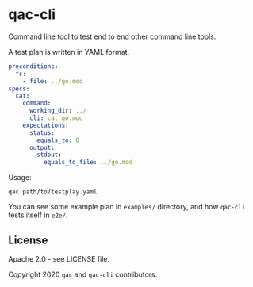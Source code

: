 # qac-cli

Command line tool to test end to end other command line tools.

A test plan is written in YAML format.

```yaml
preconditions:
  fs:
    - file: ../go.mod
specs:
  cat:
    command:
      working_dir: ../
      cli: cat go.mod
    expectations:
      status:
        equals_to: 0
      output:
        stdout:
          equals_to_file: ../go.mod
```

Usage:

```
qac path/to/testplay.yaml
```

You can see some example plan in `examples/` directory, and how `qac-cli` tests itself in `e2e/`.

## License

Apache 2.0 - see LICENSE file.

Copyright 2020 `qac` and `qac-cli` contributors.
